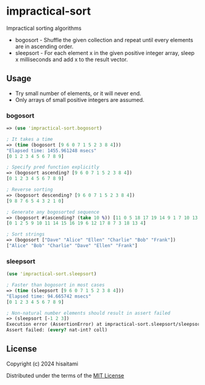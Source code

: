# impractical-sort

Impractical sorting algorithms

* bogosort - Shuffle the given collection and repeat until every elements are in ascending order.
* sleepsort - For each element x in the given positive integer array, sleep x milliseconds and add x to the result vector.

## Usage

* Try small number of elements, or it will never end.
* Only arrays of small positive integers are assumed.

### bogosort

```clojure
=> (use 'impractical-sort.bogosort)

; It takes a time
=> (time (bogosort [9 6 0 7 1 5 2 3 8 4]))
"Elapsed time: 1455.961248 msecs"
[0 1 2 3 4 5 6 7 8 9]

; Specify pred function explicitly
=> (bogosort ascending? [9 6 0 7 1 5 2 3 8 4])
[0 1 2 3 4 5 6 7 8 9]

; Reverse sorting
=> (bogosort descending? [9 6 0 7 1 5 2 3 8 4])
[9 8 7 6 5 4 3 2 1 0]

; Generate any bogosorted sequence
=> (bogosort #(ascending? (take 10 %)) [11 0 5 18 17 19 14 9 1 7 10 13 15 3 8 4 12 16 6 2])
[0 1 2 5 9 10 11 14 15 16 19 6 12 17 8 7 3 18 13 4]

; Sort strings
=> (bogosort ["Dave" "Alice" "Ellen" "Charlie" "Bob" "Frank"])
["Alice" "Bob" "Charlie" "Dave" "Ellen" "Frank"]
```

### sleepsort

```clojure
(use 'impractical-sort.sleepsort)

; Faster than bogosort in most cases
=> (time (sleepsort [9 6 0 7 1 5 2 3 8 4]))
"Elapsed time: 94.665742 msecs"
[0 1 2 3 4 5 6 7 8 9]

; Non-natural number elements should result in assert failed
=> (sleepsort [-1 2 3])
Execution error (AssertionError) at impractical-sort.sleepsort/sleepsort (sleepsort.clj:5).
Assert failed: (every? nat-int? coll)
```

## License

Copyright (c) 2024 hisaitami

Distributed under the terms of the [MIT License](LICENSE)
